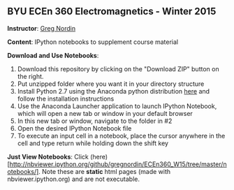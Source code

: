 BYU ECEn 360 Electromagnetics - Winter 2015
-----------

**Instructor**: [Greg Nordin](http://www.ee.byu.edu/faculty/nordin/)

**Content**: IPython notebooks to supplement course material

**Download and Use Notebooks**:

1. Download this repository by clicking on the "Download ZIP" button on the right.
2. Put unzipped folder where you want it in your directory structure
3. Install Python 2.7 using the Anaconda python distribution [here](http://continuum.io/downloads) and follow the installation instructions
4. Use the Anaconda Launcher application to launch IPython Notebook, which will open a new tab or window in your default browser
5. In this new tab or window, navigate to the folder in #2
6. Open the desired IPython Notebook file
7. To execute an input cell in a notebook, place the cursor anywhere in the cell and type return while holding down the shift key

**Just View Notebooks**: Click (here)[http://nbviewer.ipython.org/github/gregnordin/ECEn360_W15/tree/master/notebooks/]. Note these are **static** html pages (made with nbviewer.ipython.org) and are not executable.



